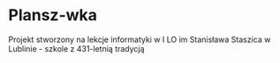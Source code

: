 # Plansz-wka
Projekt stworzony na lekcje informatyki w I LO im Stanisława Staszica w Lublinie - szkole z 431-letnią tradycją
